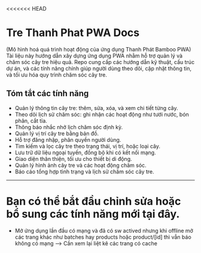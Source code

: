 <<<<<<< HEAD

# Tre Thanh Phat PWA Docs

(Mô hình hoá quá trình hoạt động của ứng dụng Thanh Phát Bamboo PWA)
Tài liệu này hướng dẫn xây dựng ứng dụng PWA nhằm hỗ trợ quản lý và chăm sóc cây tre hiệu quả. Repo cung cấp các hướng dẫn kỹ thuật, cấu trúc dự án, và các tính năng chính giúp người dùng theo dõi, cập nhật thông tin, và tối ưu hóa quy trình chăm sóc cây tre.

## Tóm tắt các tính năng

- Quản lý thông tin cây tre: thêm, sửa, xóa, và xem chi tiết từng cây.
- Theo dõi lịch sử chăm sóc: ghi nhận các hoạt động như tưới nước, bón phân, cắt tỉa.
- Thông báo nhắc nhở lịch chăm sóc định kỳ.
- Quản lý vị trí cây tre bằng bản đồ.
- Hỗ trợ đăng nhập, phân quyền người dùng.
- Tìm kiếm và lọc cây tre theo trạng thái, vị trí, hoặc loại cây.
- Lưu trữ dữ liệu ngoại tuyến, đồng bộ khi có kết nối mạng.
- Giao diện thân thiện, tối ưu cho thiết bị di động.
- Quản lý hình ảnh cây tre và các hoạt động chăm sóc.
- Báo cáo tổng hợp tình trạng và lịch sử chăm sóc cây tre.

---

# Bạn có thể bắt đầu chỉnh sửa hoặc bổ sung các tính năng mới tại đây.

- Mở ứng dụng lần đầu có mạng và đã có sw actived nhưng khi offline mở các trang khác như batches hay products hoặc product/[id] thì vẫn báo không có mạng --> Cần xem lại liệt kê các trang có cache
